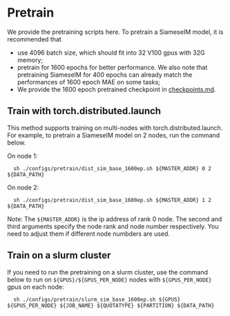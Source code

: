 # Pretrain

We provide the pretraining scripts here. To pretrain a SiameseIM model, it is recommended that
* use 4096 batch size, which should fit into 32 V100 gpus with 32G memory;
* pretrain for 1600 epochs for better performance. We also note that pretraining SiameseIM for 400 epochs can already match the performances of 1600 epoch MAE on some tasks;
* We provide the 1600 epoch pretrained checkpoint in [checkpoints.md](./checkpoints.md).

## Train with torch.distributed.launch
This method supports training on multi-nodes with torch.distributed.launch. For example, to pretrain a SiameseIM model on 2 nodes, run the command below.

On node 1:
```
  sh ./configs/pretrain/dist_sim_base_1600ep.sh ${MASTER_ADDR} 0 2 ${DATA_PATH}
```

On node 2:
```
  sh ./configs/pretrain/dist_sim_base_1600ep.sh ${MASTER_ADDR} 1 2 ${DATA_PATH}
```

Note:
The `${MASTER_ADDR}` is the ip address of rank 0 node. The second and third arguments specify the node rank and node number respectively. You need to adjust them if different node numbders are used.

## Train on a slurm cluster
If you need to run the pretraining on a slurm cluster, use the command below to run on `${GPUS}/${GPUS_PER_NODE}` nodes with `${GPUS_PER_NODE}` gpus on each node:
```
  sh ./configs/pretrain/slurm_sim_base_1600ep.sh ${GPUS} ${GPUS_PER_NODE} ${JOB_NAME} ${QUOTATYPE} ${PARTITION} ${DATA_PATH}
```
